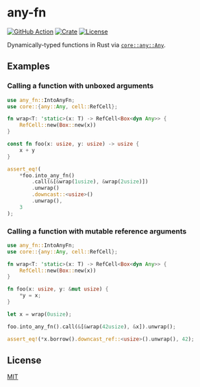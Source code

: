 # any-fn

[![GitHub Action](https://img.shields.io/github/actions/workflow/status/raviqqe/any-fn/test.yaml?branch=main&style=flat-square)](https://github.com/raviqqe/any-fn/actions)
[![Crate](https://img.shields.io/crates/v/any-fn.svg?style=flat-square)](https://crates.io/crates/any-fn)
[![License](https://img.shields.io/github/license/raviqqe/any-fn.svg?style=flat-square)](LICENSE)

Dynamically-typed functions in Rust via [`core::any::Any`](https://doc.rust-lang.org/stable/core/any/trait.Any.html).

## Examples

### Calling a function with unboxed arguments

```rust
use any_fn::IntoAnyFn;
use core::{any::Any, cell::RefCell};

fn wrap<T: 'static>(x: T) -> RefCell<Box<dyn Any>> {
    RefCell::new(Box::new(x))
}

const fn foo(x: usize, y: usize) -> usize {
    x + y
}

assert_eq!(
    *foo.into_any_fn()
        .call(&[&wrap(1usize), &wrap(2usize)])
        .unwrap()
        .downcast::<usize>()
        .unwrap(),
    3
);
```

### Calling a function with mutable reference arguments

```rust
use any_fn::IntoAnyFn;
use core::{any::Any, cell::RefCell};

fn wrap<T: 'static>(x: T) -> RefCell<Box<dyn Any>> {
    RefCell::new(Box::new(x))
}

fn foo(x: usize, y: &mut usize) {
    *y = x;
}

let x = wrap(0usize);

foo.into_any_fn().call(&[&wrap(42usize), &x]).unwrap();

assert_eq!(*x.borrow().downcast_ref::<usize>().unwrap(), 42);
```

## License

[MIT](LICENSE)
